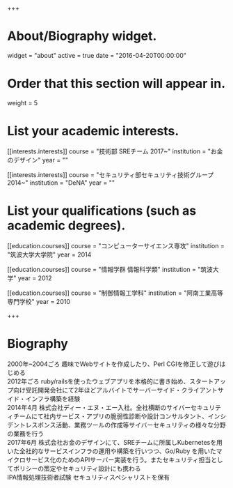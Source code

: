 +++
# About/Biography widget.
widget = "about"
active = true
date = "2016-04-20T00:00:00"

# Order that this section will appear in.
weight = 5

# List your academic interests.
[[interests.interests]]
  course = "技術部 SREチーム 2017~"
  institution = "お金のデザイン"
  year = ""

[[interests.interests]]
  course = "セキュリティ部セキュリティ技術グループ 2014~"
  institution = "DeNA"
  year = ""



# List your qualifications (such as academic degrees).
[[education.courses]]
  course = "コンピューターサイエンス専攻"
  institution = "筑波大学大学院"
  year = 2014

[[education.courses]]
  course = "情報学群 情報科学類"
  institution = "筑波大学"
  year = 2012

[[education.courses]]
  course = "制御情報工学科"
  institution = "阿南工業高等専門学校"
  year = 2010


+++

# Biography

2000年~2004ごろ 趣味でWebサイトを作成したり、Perl CGIを修正して遊びはじめる</br>
2012年ごろ ruby/railsを使ったウェブアプリを本格的に書き始め、スタートアップ向け受託開発会社にて2年ほどアルバイトでサーバーサイド・クライアントサイド・インフラ構築を経験</br>
2014年4月 株式会社ディー・エヌ・エー入社。全社横断のサイバーセキュリティチームにて社内サービス・アプリの脆弱性診断や設計コンサルタント、インシデントレスポンス活動、業務ツールの作成等サイバーセキュリティの様々な分野の業務を行う</br>
2017年6月 株式会社お金のデザインにて、SREチームに所属しKubernetesを用いた全社的なサービスインフラの運用や構築を行いつつ、Go/Ruby を用いたマイクロサービス化のためのAPIサーバー実装を行う。またセキュリティ担当としてポリシーの策定やセキュリティ設計にも携わる</br>
IPA情報処理技術者試験 セキュリティスペシャリストを保有
